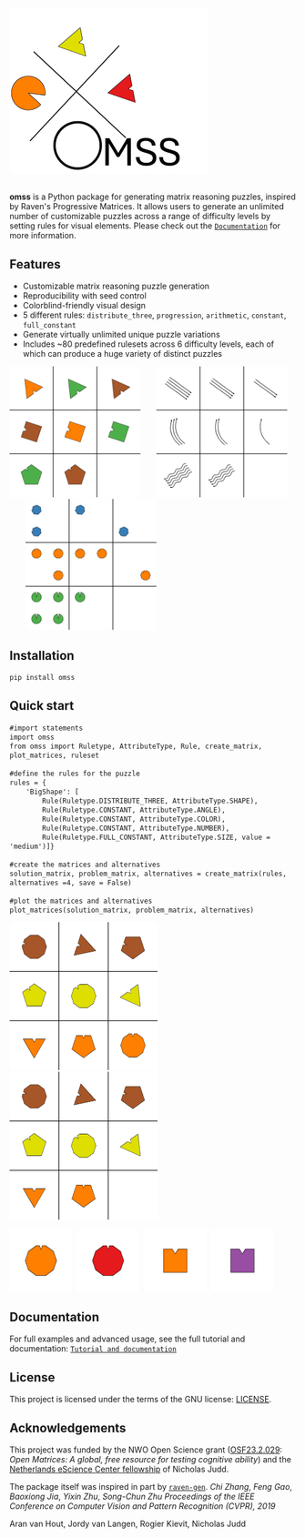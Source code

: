 
<img src="https://raw.githubusercontent.com/aranvhout/OMSS_generator/main/images/omss_logo.png" width="350">

## 
**omss** is a Python package for generating matrix reasoning puzzles, inspired by Raven's Progressive Matrices. It allows users to generate an unlimited number of customizable puzzles across a range of difficulty levels by setting rules for visual elements. Please check out the [`Documentation`](https://github.com/aranvhout/OMSS_generator/blob/main/tutorial.md) for more information. 


## Features

- Customizable matrix reasoning puzzle generation
- Reproducibility with seed control
- Colorblind-friendly visual design
- 5 different rules: `distribute_three`, `progression`, `arithmetic`, `constant`, `full_constant`
- Generate virtually unlimited unique puzzle variations
- Includes ~80 predefined rulesets across 6 difficulty levels, each of which can produce a huge variety of distinct puzzles

<img src="https://raw.githubusercontent.com/aranvhout/OMSS_generator/main/images/example1.png" width="230">&nbsp;&nbsp;&nbsp;&nbsp;&nbsp;&nbsp;
<img src="https://raw.githubusercontent.com/aranvhout/OMSS_generator/main/images/example2.png" width="230">&nbsp;&nbsp;&nbsp;&nbsp;&nbsp;&nbsp;
<img src="https://raw.githubusercontent.com/aranvhout/OMSS_generator/main/images/example3.png" width="230">

  

## Installation 

```bash
pip install omss
```

## Quick start
```{python}
#import statements
import omss
from omss import Ruletype, AttributeType, Rule, create_matrix, plot_matrices, ruleset

#define the rules for the puzzle
rules = {
    'BigShape': [       
        Rule(Ruletype.DISTRIBUTE_THREE, AttributeType.SHAPE),
        Rule(Ruletype.CONSTANT, AttributeType.ANGLE),
        Rule(Ruletype.CONSTANT, AttributeType.COLOR),
        Rule(Ruletype.CONSTANT, AttributeType.NUMBER),
        Rule(Ruletype.FULL_CONSTANT, AttributeType.SIZE, value = 'medium')]}
    
#create the matrices and alternatives
solution_matrix, problem_matrix, alternatives = create_matrix(rules, alternatives =4, save = False)

#plot the matrices and alternatives
plot_matrices(solution_matrix, problem_matrix, alternatives)
```

<img src="https://raw.githubusercontent.com/aranvhout/OMSS_generator/main/images/solution.png" width="260">&nbsp;&nbsp;&nbsp;&nbsp;&nbsp;&nbsp;&nbsp;&nbsp;
<img src="https://raw.githubusercontent.com/aranvhout/OMSS_generator/main/images/problem_matrix.png" width="260">&nbsp;&nbsp;&nbsp;&nbsp;&nbsp;&nbsp;&nbsp;&nbsp;

<img src="https://raw.githubusercontent.com/aranvhout/OMSS_generator/main/images/alternative_0.png" width="110">&nbsp;
<img src="https://raw.githubusercontent.com/aranvhout/OMSS_generator/main/images/alternative_1.png" width="110">&nbsp;
<img src="https://raw.githubusercontent.com/aranvhout/OMSS_generator/main/images/alternative_2.png" width="110">&nbsp;
<img src="https://raw.githubusercontent.com/aranvhout/OMSS_generator/main/images/alternative_3.png" width="110">&nbsp;


## Documentation
For full examples and advanced usage, see the full tutorial and documentation: [`Tutorial and documentation`](https://github.com/aranvhout/OMSS_generator/blob/main/tutorial.md)

## License
This project is licensed under the terms of the GNU license: [LICENSE](https://github.com/aranvhout/OMSS_generator/blob/main/LICENSE).

## Acknowledgements
This project was funded by the NWO Open Science grant ([OSF23.2.029](https://www.nwo.nl/en/projects/osf232029): *Open Matrices: A global, free resource for testing cognitive ability*) and the [Netherlands eScience Center fellowship](https://www.esciencecenter.nl/news/fellow-feature-nicholas-juud/) of Nicholas Judd.

The package itself was inspired in part by [`raven-gen`](https://github.com/shlomenu/raven-gen).  *Chi Zhang*, *Feng Gao*, *Baoxiong Jia*, *Yixin Zhu*, *Song-Chun Zhu* *Proceedings of the IEEE Conference on Computer Vision and Pattern Recognition (CVPR), 2019* 

Aran van Hout, Jordy van Langen, Rogier Kievit, Nicholas Judd
